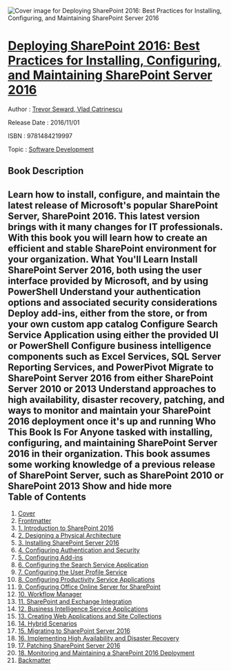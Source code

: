 ![Cover image for Deploying SharePoint 2016: Best Practices for Installing, Configuring, and Maintaining SharePoint Server 2016](https://imgdetail.ebookreading.net/cover/cover/software_development/EB9781484219997.jpg)

[Deploying SharePoint 2016: Best Practices for Installing, Configuring, and Maintaining SharePoint Server 2016](https://ebookreading.net/view/book/Deploying+SharePoint+2016%3A+Best+Practices+for+Installing%2C+Configuring%2C+and+Maintaining+SharePoint+Server+2016-EB9781484219997_1.html "Deploying SharePoint 2016: Best Practices for Installing, Configuring, and Maintaining SharePoint Server 2016")
====================================================================================================================

Author : [Trevor Seward](https://ebookreading.net/search/author/Trevor+Seward),[ Vlad Catrinescu](https://ebookreading.net/search/author/+Vlad+Catrinescu)

Release Date : 2016/11/01

ISBN : 9781484219997

Topic : [Software Development](https://ebookreading.net/search/category/software-development)

Book Description
-----------------

 Learn how to install, configure, and maintain the latest release of Microsoft's popular SharePoint Server, SharePoint 2016. This latest version brings with it many changes for IT professionals. With this book you will learn how to create an efficient and stable SharePoint environment for your organization.
What You'll Learn
Install SharePoint Server 2016, both using the user interface provided by Microsoft, and by using PowerShell
Understand your authentication options and associated security considerations
Deploy add-ins, either from the store, or from your own custom app catalog
Configure Search Service Application using either the provided UI or PowerShell
Configure business intelligence components such as Excel Services, SQL Server Reporting Services, and PowerPivot
Migrate to SharePoint Server 2016 from either SharePoint Server 2010 or 2013
Understand approaches to high availability, disaster recovery, patching, and ways to monitor and maintain your SharePoint 2016 deployment once it's up and running
Who This Book Is For
Anyone tasked with installing, configuring, and maintaining SharePoint Server 2016 in their organization. This book assumes some working knowledge of a previous release of SharePoint Server, such as SharePoint 2010 or SharePoint 2013
        Show and hide more                
Table of Contents
-----------------

1. [Cover](https://ebookreading.net/view/book/Deploying+SharePoint+2016%3A+Best+Practices+for+Installing%2C+Configuring%2C+and+Maintaining+SharePoint+Server+2016-EB9781484219997_1.html)
1. [Frontmatter](https://ebookreading.net/view/book/Deploying+SharePoint+2016%3A+Best+Practices+for+Installing%2C+Configuring%2C+and+Maintaining+SharePoint+Server+2016-EB9781484219997_2.html)
1. [1. Introduction to SharePoint 2016](https://ebookreading.net/view/book/Deploying+SharePoint+2016%3A+Best+Practices+for+Installing%2C+Configuring%2C+and+Maintaining+SharePoint+Server+2016-EB9781484219997_3.html)
1. [2. Designing a Physical Architecture](https://ebookreading.net/view/book/Deploying+SharePoint+2016%3A+Best+Practices+for+Installing%2C+Configuring%2C+and+Maintaining+SharePoint+Server+2016-EB9781484219997_4.html)
1. [3. Installing SharePoint Server 2016](https://ebookreading.net/view/book/Deploying+SharePoint+2016%3A+Best+Practices+for+Installing%2C+Configuring%2C+and+Maintaining+SharePoint+Server+2016-EB9781484219997_5.html)
1. [4. Configuring Authentication and Security](https://ebookreading.net/view/book/Deploying+SharePoint+2016%3A+Best+Practices+for+Installing%2C+Configuring%2C+and+Maintaining+SharePoint+Server+2016-EB9781484219997_6.html)
1. [5. Configuring Add-ins](https://ebookreading.net/view/book/Deploying+SharePoint+2016%3A+Best+Practices+for+Installing%2C+Configuring%2C+and+Maintaining+SharePoint+Server+2016-EB9781484219997_7.html)
1. [6. Configuring the Search Service Application](https://ebookreading.net/view/book/Deploying+SharePoint+2016%3A+Best+Practices+for+Installing%2C+Configuring%2C+and+Maintaining+SharePoint+Server+2016-EB9781484219997_8.html)
1. [7. Configuring the User Profile Service](https://ebookreading.net/view/book/Deploying+SharePoint+2016%3A+Best+Practices+for+Installing%2C+Configuring%2C+and+Maintaining+SharePoint+Server+2016-EB9781484219997_9.html)
1. [8. Configuring Productivity Service Applications](https://ebookreading.net/view/book/Deploying+SharePoint+2016%3A+Best+Practices+for+Installing%2C+Configuring%2C+and+Maintaining+SharePoint+Server+2016-EB9781484219997_10.html)
1. [9. Configuring Office Online Server for SharePoint](https://ebookreading.net/view/book/Deploying+SharePoint+2016%3A+Best+Practices+for+Installing%2C+Configuring%2C+and+Maintaining+SharePoint+Server+2016-EB9781484219997_11.html)
1. [10. Workflow Manager](https://ebookreading.net/view/book/Deploying+SharePoint+2016%3A+Best+Practices+for+Installing%2C+Configuring%2C+and+Maintaining+SharePoint+Server+2016-EB9781484219997_12.html)
1. [11. SharePoint and Exchange Integration](https://ebookreading.net/view/book/Deploying+SharePoint+2016%3A+Best+Practices+for+Installing%2C+Configuring%2C+and+Maintaining+SharePoint+Server+2016-EB9781484219997_13.html)
1. [12. Business Intelligence Service Applications](https://ebookreading.net/view/book/Deploying+SharePoint+2016%3A+Best+Practices+for+Installing%2C+Configuring%2C+and+Maintaining+SharePoint+Server+2016-EB9781484219997_14.html)
1. [13. Creating Web Applications and Site Collections](https://ebookreading.net/view/book/Deploying+SharePoint+2016%3A+Best+Practices+for+Installing%2C+Configuring%2C+and+Maintaining+SharePoint+Server+2016-EB9781484219997_15.html)
1. [14. Hybrid Scenarios](https://ebookreading.net/view/book/Deploying+SharePoint+2016%3A+Best+Practices+for+Installing%2C+Configuring%2C+and+Maintaining+SharePoint+Server+2016-EB9781484219997_16.html)
1. [15. Migrating to SharePoint Server 2016](https://ebookreading.net/view/book/Deploying+SharePoint+2016%3A+Best+Practices+for+Installing%2C+Configuring%2C+and+Maintaining+SharePoint+Server+2016-EB9781484219997_17.html)
1. [16. Implementing High Availability and Disaster Recovery](https://ebookreading.net/view/book/Deploying+SharePoint+2016%3A+Best+Practices+for+Installing%2C+Configuring%2C+and+Maintaining+SharePoint+Server+2016-EB9781484219997_18.html)
1. [17. Patching SharePoint Server 2016](https://ebookreading.net/view/book/Deploying+SharePoint+2016%3A+Best+Practices+for+Installing%2C+Configuring%2C+and+Maintaining+SharePoint+Server+2016-EB9781484219997_19.html)
1. [18. Monitoring and Maintaining a SharePoint 2016 Deployment](https://ebookreading.net/view/book/Deploying+SharePoint+2016%3A+Best+Practices+for+Installing%2C+Configuring%2C+and+Maintaining+SharePoint+Server+2016-EB9781484219997_20.html)
1. [Backmatter](https://ebookreading.net/view/book/Deploying+SharePoint+2016%3A+Best+Practices+for+Installing%2C+Configuring%2C+and+Maintaining+SharePoint+Server+2016-EB9781484219997_21.html)
